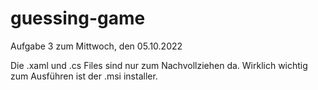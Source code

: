 # guessing-game
 Aufgabe 3 zum Mittwoch, den 05.10.2022
 
 Die .xaml und .cs Files sind nur zum Nachvollziehen da. Wirklich wichtig zum Ausführen ist der .msi installer.

